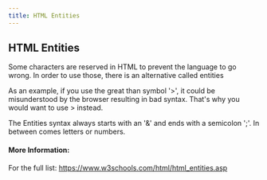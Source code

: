 ```yaml
---
title: HTML Entities
---
```

## HTML Entities

<!-- The article goes here, in GitHub-flavored Markdown. Feel free to add YouTube videos, images, and CodePen/JSBin embeds  -->
<p>Some characters are reserved in HTML to prevent the language to go wrong. In order to use those, there is an alternative called entities</p>

<p>As an example, if you use the great than symbol '>', it could be misunderstood by the browser resulting in bad syntax. That's why you would want to use &gt; instead.</p>

<p>The Entities syntax always starts with an '&' and ends with a semicolon ';'. In between comes letters or numbers.</p>

#### More Information:
<!-- Please add any articles you think might be helpful to read before writing the article -->
For the full list: https://www.w3schools.com/html/html_entities.asp


